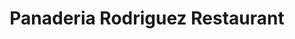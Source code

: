 ---
title: "Panaderia Rodriguez Restaurant"
url: /atlantic-city/panaderia-rodriguez-restaurant/
shop: bakery
---